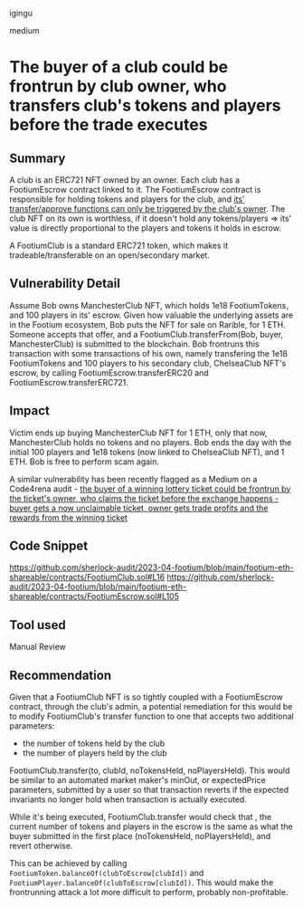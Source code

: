 igingu

medium

# The buyer of a club could be frontrun by club owner, who transfers club's tokens and players before the trade executes

## Summary
A club is an ERC721 NFT owned by an owner. Each club has a FootiumEscrow contract linked to it. The FootiumEscrow contract is responsible for holding tokens and players for the club, and [its' transfer/approve functions can only be triggered by the club's owner](https://github.com/sherlock-audit/2023-04-footium/blob/main/footium-eth-shareable/contracts/FootiumEscrow.sol#L33). The club NFT on its own is worthless, if it doesn't hold any tokens/players => its' value is directly proportional to the players and tokens it holds in escrow. 

A FootiumClub is a standard ERC721 token, which makes it tradeable/transferable on an open/secondary market.

## Vulnerability Detail
Assume Bob owns ManchesterClub NFT, which holds 1e18 FootiumTokens, and 100 players in its' escrow. Given how valuable the underlying assets are in the Footium ecosystem, Bob puts the NFT for sale on Rarible, for 1 ETH. Someone accepts that offer, and a FootiumClub.transferFrom(Bob, buyer, ManchesterClub) is submitted to the blockchain. Bob frontruns this transaction with some transactions of his own, namely transfering the 1e18 FootiumTokens and 100 players to his secondary club, ChelseaClub NFT's escrow, by calling FootiumEscrow.transferERC20 and FootiumEscrow.transferERC721.

## Impact
Victim ends up buying ManchesterClub NFT for 1 ETH, only that now, ManchesterClub holds no tokens and no players. Bob ends the day with the initial 100 players and 1e18 tokens (now linked to ChelseaClub NFT), and 1 ETH. Bob is free to perform scam again.

A similar vulnerability has been recently flagged as a Medium on a Code4rena audit - [the buyer of a winning lottery ticket could be frontrun by the ticket's owner, who claims the ticket before the exchange happens - buyer gets a now unclaimable ticket, owner gets trade profits and the rewards from the winning ticket](https://code4rena.com/reports/2023-03-wenwin/#m-03-the-buyer-of-the-ticket-could-be-front-runned-by-the-ticket-owner-who-claims-the-rewards-before-the-tickets-nft-is-traded)

## Code Snippet
https://github.com/sherlock-audit/2023-04-footium/blob/main/footium-eth-shareable/contracts/FootiumClub.sol#L16
https://github.com/sherlock-audit/2023-04-footium/blob/main/footium-eth-shareable/contracts/FootiumEscrow.sol#L105

## Tool used

Manual Review

## Recommendation
Given that a FootiumClub NFT is so tightly coupled with a FootiumEscrow contract, through the club's admin, a potential remediation for this would be to modify FootiumClub's transfer function to one that accepts two additional parameters:
* the number of tokens held by the club
* the number of players held by the club

FootiumClub.transfer(to, clubId, noTokensHeld, noPlayersHeld). This would be similar to an automated market maker's minOut, or expectedPrice parameters, submitted by a user so that transaction reverts if the expected invariants no longer hold when transaction is actually executed.

While it's being executed, FootiumClub.transfer would check that , the current number of tokens and players in the escrow is the same as what the buyer submitted in the first place (noTokensHeld, noPlayersHeld), and revert otherwise. 

This can be achieved by calling ```FootiumToken.balanceOf(clubToEscrow[clubId])``` and ```FootiumPlayer.balanceOf(clubToEscrow[clubId])```. This would make the frontrunning attack a lot more difficult to perform, probably non-profitable. 